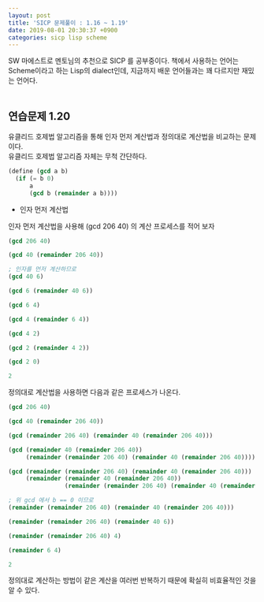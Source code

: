 ```yaml
---
layout: post
title: 'SICP 문제풀이 : 1.16 ~ 1.19'
date: 2019-08-01 20:30:37 +0900
categories: sicp lisp scheme
---
```


SW 마에스트로 멘토님의 추천으로 SICP 를 공부중이다. 책에서 사용하는 언어는 Scheme이라고 하는 Lisp의 dialect인데, 지금까지 배운 언어들과는 꽤 다르지만 재밌는 언어다. <br>
<br>

## 연습문제 1.20

유클리드 호제법 알고리즘을 통해 인자 먼저 계산법과 정의대로 계산법을 비교하는 문제이다.<br>
유클리드 호제법 알고리즘 자체는 무척 간단하다.

```scheme
(define (gcd a b)
  (if (= b 0)
      a
      (gcd b (remainder a b))))
```

- 인자 먼저 계산법

인자 먼저 계산법을 사용해 (gcd 206 40) 의 계산 프로세스를 적어 보자

```scheme
(gcd 206 40)

(gcd 40 (remainder 206 40))

; 인자를 먼저 계산하므로
(gcd 40 6)

(gcd 6 (remainder 40 6))

(gcd 6 4)

(gcd 4 (remainder 6 4))

(gcd 4 2)

(gcd 2 (remainder 4 2))

(gcd 2 0)

2
```

정의대로 계산법을 사용하면 다음과 같은 프로세스가 나온다.

```scheme
(gcd 206 40)

(gcd 40 (remainder 206 40))

(gcd (remainder 206 40) (remainder 40 (remainder 206 40)))

(gcd (remainder 40 (remainder 206 40))
     (remainder (remainder 206 40) (remainder 40 (remainder 206 40))))

(gcd (remainder (remainder 206 40) (remainder 40 (remainder 206 40)))
     (remainder (remainder 40 (remainder 206 40)) 
                (remainder (remainder 206 40) (remainder 40 (remainder 206 40)))))

; 위 gcd 에서 b == 0 이므로
(remainder (remainder 206 40) (remainder 40 (remainder 206 40)))

(remainder (remainder 206 40) (remainder 40 6))

(remainder (remainder 206 40) 4)

(remainder 6 4)

2
```

정의대로 계산하는 방법이 같은 계산을 여러번 반복하기 때문에 확실히 비효율적인 것을 알 수 있다.